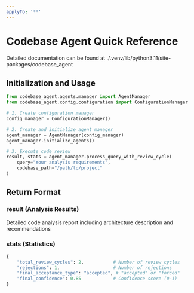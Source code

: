 ```yaml
---
applyTo: '**'
---
```


# Codebase Agent Quick Reference

Detailed documentation can be found at ./.venv/lib/python3.11/site-packages/codebase_agent

## Initialization and Usage

```python
from codebase_agent.agents.manager import AgentManager
from codebase_agent.config.configuration import ConfigurationManager

# 1. Create configuration manager
config_manager = ConfigurationManager()

# 2. Create and initialize agent manager
agent_manager = AgentManager(config_manager)
agent_manager.initialize_agents()

# 3. Execute code review
result, stats = agent_manager.process_query_with_review_cycle(
    query="Your analysis requirements",
    codebase_path="/path/to/project"
)
```

## Return Format

### result (Analysis Results)
Detailed code analysis report including architecture description and recommendations

### stats (Statistics)
```python
{
    "total_review_cycles": 2,           # Number of review cycles
    "rejections": 1,                    # Number of rejections  
    "final_acceptance_type": "accepted", # "accepted" or "forced"
    "final_confidence": 0.85            # Confidence score (0-1)
}
```

